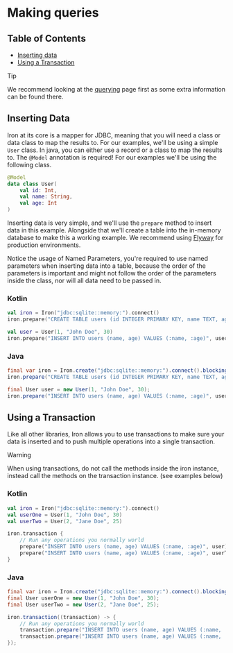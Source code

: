 # Making queries

## Table of Contents
- [Inserting data](#inserting-data)
- [Using a Transaction](#using-a-transaction)

> [!TIP]  
> We recommend looking at the [querying](querying.md) page first as some extra information can
> be found there.

## Inserting Data

Iron at its core is a mapper for JDBC, meaning that you will need a class or data class to map the
results to. For our examples, we'll be using a simple `User` class. In java, you can either use a
record or a class to map the results to. The `@Model` annotation is required! For our examples we'll be using the following class.

```kotlin
@Model
data class User(
    val id: Int,
    val name: String,
    val age: Int
)
```

Inserting data is very simple, and we'll use the `prepare` method to insert data in this example. 
Alongside that we'll create a table into the in-memory database to make this a working example. We
recommend using [Flyway](https://github.com/flyway/flyway) for production environments.

Notice the usage of Named Parameters, you're required to use named parameters when inserting data
into a table, because the order of the parameters is important and might not follow the order of the
parameters inside the class, nor will all data need to be passed in.

### Kotlin
```kotlin
val iron = Iron("jdbc:sqlite::memory:").connect()
iron.prepare("CREATE TABLE users (id INTEGER PRIMARY KEY, name TEXT, age INTEGER)")

val user = User(1, "John Doe", 30)
iron.prepare("INSERT INTO users (name, age) VALUES (:name, :age)", user)
```

### Java
```java
final var iron = Iron.create("jdbc:sqlite::memory:").connect().blocking();
iron.prepare("CREATE TABLE users (id INTEGER PRIMARY KEY, name TEXT, age INTEGER)")

final User user = new User(1, "John Doe", 30);
iron.prepare("INSERT INTO users (name, age) VALUES (:name, :age)", user);
```

## Using a Transaction

Like all other libraries, Iron allows you to use transactions to make sure your data is inserted and to
push multiple operations into a single transaction.

> [!WARNING]
> When using transactions, do not call the methods inside the iron instance, instead call the
> methods on the transaction instance. (see examples below)

### Kotlin
```kotlin
val iron = Iron("jdbc:sqlite::memory:").connect()
val userOne = User(1, "John Doe", 30)
val userTwo = User(2, "Jane Doe", 25)

iron.transaction {
    // Run any operations you normally world
    prepare("INSERT INTO users (name, age) VALUES (:name, :age)", user)
    prepare("INSERT INTO users (name, age) VALUES (:name, :age)", userTwo)
}
```

### Java
```java
final var iron = Iron.create("jdbc:sqlite::memory:").connect().blocking();
final User userOne = new User(1, "John Doe", 30);
final User userTwo = new User(2, "Jane Doe", 25);

iron.transaction((transaction) -> {
    // Run any operations you normally world
    transaction.prepare("INSERT INTO users (name, age) VALUES (:name, :age)", user);
    transaction.prepare("INSERT INTO users (name, age) VALUES (:name, :age)", userTwo);
});
```